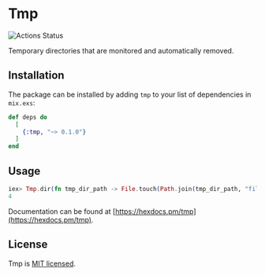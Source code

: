 # Tmp

![Actions Status](https://github.com/preciz/tmp/workflows/test/badge.svg)

Temporary directories that are monitored and automatically removed.

## Installation

The package can be installed by adding `tmp` to your list of dependencies in `mix.exs`:

```elixir
def deps do
  [
    {:tmp, "~> 0.1.0"}
  ]
end
```

## Usage

```elixir
iex> Tmp.dir(fn tmp_dir_path -> File.touch(Path.join(tmp_dir_path, "file_one")); 2 + 2 end)
4
```

Documentation can be found at [https://hexdocs.pm/tmp](https://hexdocs.pm/tmp).

## License

Tmp is [MIT licensed](LICENSE).
